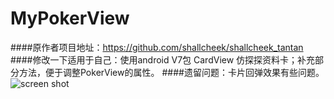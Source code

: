 # MyPokerView
####原作者项目地址：https://github.com/shallcheek/shallcheek_tantan 
####修改一下适用于自己：使用android V7包 CardView 仿探探资料卡；补充部分方法，便于调整PokerView的属性。
####遗留问题：卡片回弹效果有些问题。
![screen shot](https://github.com/sjiao/MyPokerView/tree/master/app/src/main/res/mipmap-xxxhdpi/screenshot1.png)
